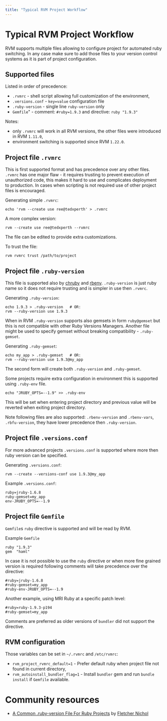 ```yaml
---
title: "Typical RVM Project Workflow"
---
```


# Typical RVM Project Workflow

RVM supports multiple files allowing to configure project for automated ruby switching.
In any case make sure to add those files to your version control systems
as it is part of project configuration.

## Supported files

Listed in order of precedence:

- `.rvmrc`         - shell script allowing full customization of the environment,
- `.versions.conf` - `key=value` configuration file
- `.ruby-version`  - single line `ruby-version` only
- `Gemfile`"       - comment: `#ruby=1.9.3` and directive: `ruby "1.9.3"`

Notes:

- only `.rvmrc` will work in all RVM versions, the other files were introduced in RVM `1.11.0`,
- environment switching is supported since RVM `1.22.0`.

## Project file `.rvmrc`

This is first supported format and has precedence over any other files.
`.rvmrc` has one major flaw - it requires trusting to prevent execution of unauthorized code,
this makes it hard to use and complicates deployment to production.
In cases when scripting is not required use of other project files is encouraged.

Generating simple `.rvmrc`:

    echo 'rvm --create use ree@tedxperth' > .rvmrc

A more complex version:

    rvm --create use ree@tedxperth --rvmrc

The file can be edited to provide extra customizations.

To trust the file:

    rvm rvmrc trust /path/to/project

## Project file `.ruby-version`

This file is supported also by [chruby](https://github.com/postmodern/chruby#readme)
and [rbenv](https://github.com/sstephenson/rbenv#readme).
`.ruby-version` is just ruby name so it does not require trusting and is simpler in use then `.rvmrc`.

Generating `.ruby-version`:

    echo 1.9.3 > .ruby-version   # OR:
    rvm --ruby-version use 1.9.3

When in RVM `.ruby-version` supports also gemsets in form `ruby@gemset`
but this is not compatible with other Ruby Versions Managers.
Another file might be used to specify gemset without breaking compatibility - `.ruby-gemset`.

Generating `.ruby-gemset`:

    echo my_app > .ruby-gemset   # OR:
    rvm --ruby-version use 1.9.3@my_app

The second form will create both `.ruby-version` and `.ruby-gemset`.

Some projects require extra configuration in environment this is supported using `.ruby-env` file.

    echo "JRUBY_OPTS=--1.9" >> .ruby-env

This will be set when entering project directory
and previous value will be reverted when exiting project directory.

Note following files are also supported: `.rbenv-version` and `.rbenv-vars`, `.rbfu-version`,
they have lower precedence then `.ruby-version`.

## Project file `.versions.conf`

For more advanced projects `.versions.conf` is supported where more then ruby version can be specified.

Generating `.versions.conf`:

    rvm --create --versions-conf use 1.9.3@my_app

Example `.versions.conf`:

    ruby=jruby-1.6.8
    ruby-gemset=my_app
    env-JRUBY_OPTS=--1.9

## Project file `Gemfile`

`Gemfile`s `ruby` directive is supported and will be read by RVM.

Example `Gemfile`

    ruby "1.9.3"
    gem  "haml"

In case it is not possible to use the `ruby` directive or when more fine grained
version is required following comments will take precedence over the directive:

    #ruby=jruby-1.6.8
    #ruby-gemset=my_app
    #ruby-env-JRUBY_OPTS=--1.9

Another example, using MRI Ruby at a specific patch level:

    #ruby=ruby-1.9.3-p194
    #ruby-gemset=my_app

Comments are preferred as older versions of `bundler` did not support the directive.

## RVM configuration

Those variables can be set in `~/.rvmrc` and `/etc/rvmrc`:

- `rvm_project_rvmrc_default=1`    - Prefer default ruby when project file not found in current directory,
- `rvm_autoinstall_bundler_flag=1` - Install `bundler` gem and run `bundle install` if `Gemfile` available.

# Community resources

- [A Common .ruby-version File For Ruby Projects](https://gist.github.com/1912050) by [Fletcher Nichol](https://github.com/fnichol)
